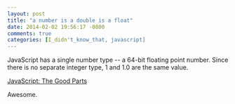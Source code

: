 ```yaml
---
layout: post
title: "a number is a double is a float"
date: 2014-02-02 19:56:17 -0800
comments: true
categories: [I_didn't_know_that, javascript]
---
```


JavaScript has a single number type -- a 64-bit floating point number. Since there is no separate integer type, 1 and 1.0 are the same value.
<!--more-->
[JavaScript: The Good Parts](http://www.amazon.com/gp/product/0596517742/ref=as_li_tf_tl?ie=UTF8&camp=1789&creative=9325&creativeASIN=0596517742&linkCode=as2&tag=bridgeforpoke-20)

Awesome.
